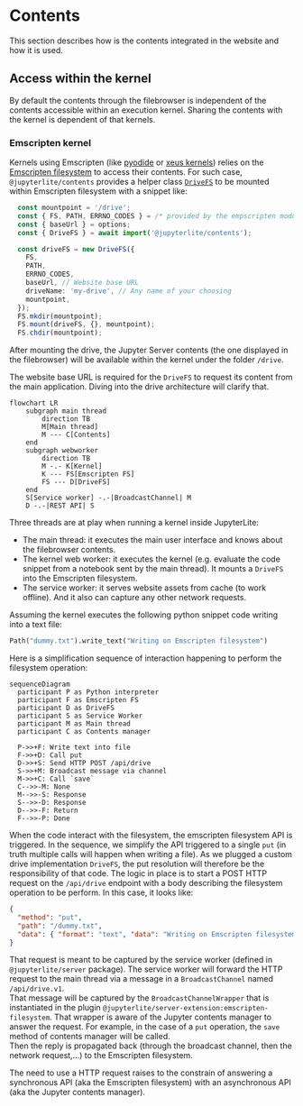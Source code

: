 # Contents

This section describes how is the contents integrated in the website and how it is used.

## Access within the kernel

By default the contents through the filebrowser is independent of the contents
accessible within an execution kernel. Sharing the contents with the kernel is dependent
of that kernels.

### Emscripten kernel

Kernels using Emscripten (like [pyodide](https://github.com/jupyterlite/pyodide-kernel/)
or [xeus kernels](https://github.com/jupyterlite/xeus/)) relies on the
[Emscripten filesystem](https://emscripten.org/docs/api_reference/Filesystem-API.html)
to access their contents. For such case, `@jupyterlite/contents` provides a helper class
[`DriveFS`](https://jupyterlite.readthedocs.io/en/stable/reference/api/ts/classes/jupyterlite_contents.DriveFS-1.html)
to be mounted within Emscripten filesystem with a snippet like:

```ts
  const mountpoint = '/drive';
  const { FS, PATH, ERRNO_CODES } = /* provided by the empscripten module */;
  const { baseUrl } = options;
  const { DriveFS } = await import('@jupyterlite/contents');

  const driveFS = new DriveFS({
    FS,
    PATH,
    ERRNO_CODES,
    baseUrl, // Website base URL
    driveName: 'my-drive', // Any name of your choosing
    mountpoint,
  });
  FS.mkdir(mountpoint);
  FS.mount(driveFS, {}, mountpoint);
  FS.chdir(mountpoint);
```

After mounting the drive, the Jupyter Server contents (the one displayed in the
filebrowser) will be available within the kernel under the folder `/drive`.

The website base URL is required for the `DriveFS` to request its content from the main
application. Diving into the drive architecture will clarify that.

```{mermaid}
flowchart LR
    subgraph main thread
        direction TB
        M[Main thread]
        M --- C[Contents]
    end
    subgraph webworker
        direction TB
        M -.- K[Kernel]
        K --- FS[Emscripten FS]
        FS --- D[DriveFS]
    end
    S[Service worker] -.-|BroadcastChannel| M
    D -.-|REST API| S
```

Three threads are at play when running a kernel inside JupyterLite:

- The main thread: it executes the main user interface and knows about the filebrowser
  contents.
- The kernel web worker: it executes the kernel (e.g. evaluate the code snippet from a
  notebook sent by the main thread). It mounts a `DriveFS` into the Emscripten
  filesystem.
- The service worker: it serves website assets from cache (to work offline). And it also
  can capture any other network requests.

Assuming the kernel executes the following python snippet code writing into a text file:

```py
Path("dummy.txt").write_text("Writing on Emscripten filesystem")
```

Here is a simplification sequence of interaction happening to perform the filesystem
operation:

```{mermaid}
sequenceDiagram
  participant P as Python interpreter
  participant F as Emscripten FS
  participant D as DriveFS
  participant S as Service Worker
  participant M as Main thread
  participant C as Contents manager

  P->>+F: Write text into file
  F->>+D: Call put
  D->>+S: Send HTTP POST /api/drive
  S->>+M: Broadcast message via channel
  M->>+C: Call `save`
  C-->>-M: None
  M-->>-S: Response
  S-->>-D: Response
  D-->>-F: Return
  F-->>-P: Done
```

When the code interact with the filesystem, the emscripten filesystem API is triggered.
In the sequence, we simplify the API triggered to a single `put` (in truth multiple
calls will happen when writing a file). As we plugged a custom drive implementation
`DriveFS`, the put resolution will therefore be the responsibility of that code. The
logic in place is to start a POST HTTP request on the `/api/drive` endpoint with a body
describing the filesystem operation to be perform. In this case, it looks like:

```json
{
  "method": "put",
  "path": "/dummy.txt",
  "data": { "format": "text", "data": "Writing on Emscripten filesystem" }
}
```

That request is meant to be captured by the service worker (defined in
`@jupyterlite/server` package). The service worker will forward the HTTP request to the
main thread via a message in a `BroadcastChannel` named `/api/drive.v1`.  
That message will be captured by the `BroadcastChannelWrapper` that is instantiated in
the plugin `@jupyterlite/server-extension:emscripten-filesystem`. That wrapper is aware
of the Jupyter contents manager to answer the request. For example, in the case of a
`put` operation, the `save` method of contents manager will be called.  
Then the reply is propagated back (through the broadcast channel, then the network
request,...) to the Emscripten filesystem.

The need to use a HTTP request raises to the constrain of answering a synchronous API
(aka the Emscripten filesystem) with an asynchronous API (aka the Jupyter contents
manager).
